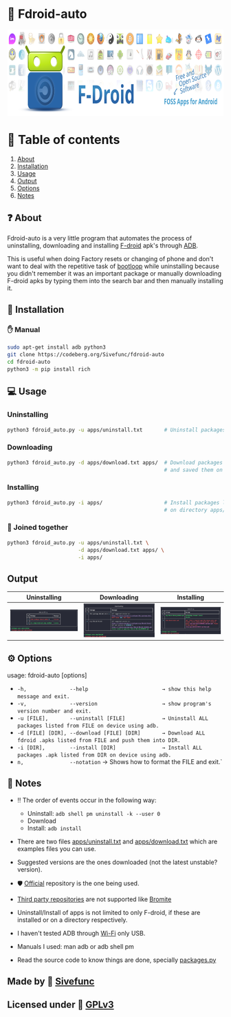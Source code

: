 # :robot: Fdroid-auto
[https://github.com/f-droid/artwork]: #
<img align="center"
    src="readme_res/logo.svg"
    height="200"
    alt="Logo of Fdroid with some apps in the background"><br>

# :bookmark: Table of contents
1. [About](#about)
2. [Installation](#installation)
3. [Usage](#usage)
4. [Output](#output)
5. [Options](#options)
6. [Notes](#notes)

## :question: About <a name="about"></a>
Fdroid-auto is a very little program that automates the process of uninstalling, downloading and installing [F-droid](https://f-droid.org) apk's through [ADB](https://developer.android.com/tools/adb).

This is useful when doing Factory resets or changing of phone and don't want to deal with the repetitive task of [bootloop](https://en.wikipedia.org/wiki/Booting#Bootloop) while uninstalling because you didn't remember it was an important package or manually downloading F-droid apks by typing them into the search bar and then manually installing it.

## :file_folder: Installation <a name="installation"></a>

### :hand: Manual
```sh
sudo apt-get install adb python3
git clone https://codeberg.org/Sivefunc/fdroid-auto
cd fdroid-auto
python3 -m pip install rich
```
##

## :computer: Usage <a name="usage"></a>
### Uninstalling
```sh
python3 fdroid_auto.py -u apps/uninstall.txt       # Uninstall packages listed.
```
### Downloading
```sh
python3 fdroid_auto.py -d apps/download.txt apps/  # Download packages listed
                                                   # and saved them on apps/
```
### Installing
```sh
python3 fdroid_auto.py -i apps/                    # Install packages listed
                                                   # on directory apps/
```
### :handshake: Joined together
```sh
python3 fdroid_auto.py -u apps/uninstall.txt \
                       -d apps/download.txt apps/ \
                       -i apps/
```

## Output <a name="output"></a>
| Uninstalling          | Downloading           | Installing
| :---:  		        | :---:    		        | :---:
| ![1](readme_res/uninstall.png)| ![2](readme_res/download.png)| ![3](readme_res/install.png)

## :gear: Options <a name="options"></a>
usage: fdroid-auto [options]

- `-h,              --help                        → show this help message
                                                        and exit.`
- `-v,              --version                     → show program's version
                                                        number and exit.`
- `-u [FILE],       --uninstall [FILE]            → Uninstall ALL packages
                                                        listed from FILE on
                                                        device using adb.`
- `-d [FILE] [DIR], --download [FILE] [DIR]       → Download ALL fdroid .apks
                                                        listed from FILE and
                                                        push them into DIR.`
- `-i [DIR],        --install [DIR]               → Install ALL packages .apk
                                                        listed from DIR on
                                                        device using adb.`
- `n,               --notation`                   → Shows how to format the
                                                        FILE and exit.`
## :notebook: Notes <a name="notes"></a>
- :bangbang: The order of events occur in the following way:
    - Uninstall: `adb shell pm uninstall -k --user 0`
    - Download
    - Install:   `adb install`

- There are two files [apps/uninstall.txt](src/apps/uninstall.txt) and [apps/download.txt](src/apps/download.txt) which are examples files you can use.
- Suggested versions are the ones downloaded (not the latest unstable? version).
- :shield: [Official](https://f-droid.org/docs/All_our_APIs/) repository is the one being used.
- [Third party repositories](https://forum.f-droid.org/t/known-repositories/721) are not supported like [Bromite](https://www.bromite.org/fdroid)
- Uninstall/Install of apps is not limited to only F-droid, if these are installed or on a directory respectively.
- I haven't tested ADB through [Wi-Fi](https://developer.android.com/tools/adb#connect-to-a-device-over-wi-fi) only USB.
- Manuals I used: man adb or adb shell pm
- Read the source code to know things are done, specially [packages.py](src/packages.py)

## Made by :link: [Sivefunc](https://gitlab.com/sivefunc)
## Licensed under :link: [GPLv3](LICENSE)
